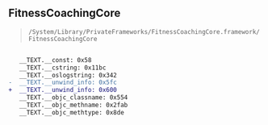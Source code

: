 ## FitnessCoachingCore

> `/System/Library/PrivateFrameworks/FitnessCoachingCore.framework/FitnessCoachingCore`

```diff

   __TEXT.__const: 0x58
   __TEXT.__cstring: 0x11bc
   __TEXT.__oslogstring: 0x342
-  __TEXT.__unwind_info: 0x5fc
+  __TEXT.__unwind_info: 0x600
   __TEXT.__objc_classname: 0x554
   __TEXT.__objc_methname: 0x2fab
   __TEXT.__objc_methtype: 0x8de

```
